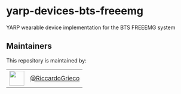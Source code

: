 # yarp-devices-bts-freeemg
YARP wearable device implementation for the BTS FREEEMG system


Maintainers
--------------
This repository is maintained by:

| | |
|:---:|:---:|
| [<img src="https://github.com/RiccardoGrieco.png" width="40">](https://github.com/RiccardoGrieco) | [@RiccardoGrieco](https://github.com/RiccardoGrieco) |
